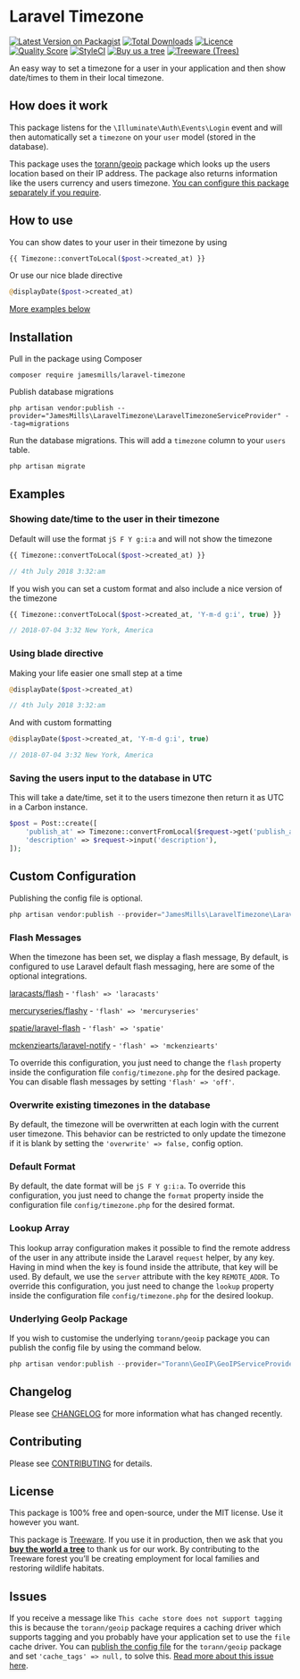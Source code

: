 # Laravel Timezone

[![Latest Version on Packagist](https://img.shields.io/packagist/v/jamesmills/laravel-timezone.svg?style=flat-square)](https://packagist.org/packages/jamesmills/laravel-timezone)
[![Total Downloads](https://img.shields.io/packagist/dt/jamesmills/laravel-timezone.svg?style=flat-square)](https://packagist.org/packages/jamesmills/laravel-timezone)
[![Licence](https://img.shields.io/packagist/l/jamesmills/laravel-timezone.svg?style=flat-square)](https://packagist.org/packages/jamesmills/laravel-timezone)
[![Quality Score](https://img.shields.io/scrutinizer/g/jamesmills/laravel-timezone.svg?style=flat-square)](https://scrutinizer-ci.com/g/jamesmills/laravel-timezone)
[![StyleCI](https://github.styleci.io/repos/142882574/shield?branch=master)](https://github.styleci.io/repos/142882574)
[![Buy us a tree](https://img.shields.io/badge/treeware-%F0%9F%8C%B3-lightgreen?style=flat-square)](https://plant.treeware.earth/jamesmills/laravel-timezone)
[![Treeware (Trees)](https://img.shields.io/treeware/trees/jamesmills/laravel-timezone?style=flat-square)](https://plant.treeware.earth/jamesmills/laravel-timezone)

An easy way to set a timezone for a user in your application and then show date/times to them in their local timezone.

## How does it work

This package listens for the `\Illuminate\Auth\Events\Login` event and will then automatically set a `timezone` on your `user` model (stored in the database).

This package uses the [torann/geoip](http://lyften.com/projects/laravel-geoip/doc/) package which looks up the users location based on their IP address. The package also returns information like the users currency and users timezone. [You can configure this package separately if you require](#custom-configuration).

 ## How to use

You can show dates to your user in their timezone by using

```php
{{ Timezone::convertToLocal($post->created_at) }}
```

Or use our nice blade directive

```php
@displayDate($post->created_at)
```

[More examples below](#examples)

## Installation

Pull in the package using Composer

```
composer require jamesmills/laravel-timezone
```

Publish database migrations
 
```
php artisan vendor:publish --provider="JamesMills\LaravelTimezone\LaravelTimezoneServiceProvider" --tag=migrations
```

Run the database migrations. This will add a `timezone` column to your `users` table.

```
php artisan migrate
```

## Examples

### Showing date/time to the user in their timezone

Default will use the format `jS F Y g:i:a` and will not show the timezone

```php
{{ Timezone::convertToLocal($post->created_at) }}

// 4th July 2018 3:32:am
```

If you wish you can set a custom format and also include a nice version of the timezone

```php
{{ Timezone::convertToLocal($post->created_at, 'Y-m-d g:i', true) }}

// 2018-07-04 3:32 New York, America
```

### Using blade directive

Making your life easier one small step at a time

```php
@displayDate($post->created_at)

// 4th July 2018 3:32:am
```

And with custom formatting

```php
@displayDate($post->created_at, 'Y-m-d g:i', true)

// 2018-07-04 3:32 New York, America
```

### Saving the users input to the database in UTC

This will take a date/time, set it to the users timezone then return it as UTC in a Carbon instance.

```php
$post = Post::create([
    'publish_at' => Timezone::convertFromLocal($request->get('publish_at')),
    'description' => $request->input('description'),
]);
```

## Custom Configuration

Publishing the config file is optional.

```php
php artisan vendor:publish --provider="JamesMills\LaravelTimezone\LaravelTimezoneServiceProvider" --tag=config
```

### Flash Messages

When the timezone has been set, we display a flash message, By default, is configured to use Laravel default flash messaging, here are some of the optional integrations.

[laracasts/flash](https://github.com/laracasts/flash) - `'flash' => 'laracasts'`

[mercuryseries/flashy](https://github.com/mercuryseries/flashy) - `'flash' => 'mercuryseries'`

[spatie/laravel-flash](https://github.com/spatie/laravel-flash) - `'flash' => 'spatie'`

[mckenziearts/laravel-notify](https://github.com/mckenziearts/laravel-notify) - `'flash' => 'mckenziearts'`

To override this configuration, you just need to change the `flash` property inside the configuration file `config/timezone.php` for the desired package. You can disable flash messages by setting `'flash' => 'off'`.

### Overwrite existing timezones in the database

By default, the timezone will be overwritten at each login with the current user timezone. This behavior can be restricted to only update the timezone if it is blank by setting the `'overwrite' => false,` config option.

### Default Format

By default, the date format will be `jS F Y g:i:a`. To override this configuration, you just need to change the `format` property inside the configuration file `config/timezone.php` for the desired format.

### Lookup Array

This lookup array configuration makes it possible to find the remote address of the user in any attribute inside the Laravel `request` helper, by any key. Having in mind when the key is found inside the attribute, that key will be used. By default, we use the `server` attribute with the key `REMOTE_ADDR`. To override this configuration, you just need to change the `lookup` property inside the configuration file `config/timezone.php` for the desired lookup.

### Underlying GeoIp Package

If you wish to customise the underlying `torann/geoip` package you can publish the config file by using the command below.

```php
php artisan vendor:publish --provider="Torann\GeoIP\GeoIPServiceProvider" --tag=config
```

## Changelog

Please see [CHANGELOG](CHANGELOG.md) for more information what has changed recently.

## Contributing

Please see [CONTRIBUTING](CONTRIBUTING.md) for details.

## License

This package is 100% free and open-source, under the MIT license. Use it however you want.

This package is [Treeware](https://treeware.earth). If you use it in production, then we ask that you [**buy the world a tree**](https://plant.treeware.earth/jamesmills/laravel-timezone) to thank us for our work. By contributing to the Treeware forest you’ll be creating employment for local families and restoring wildlife habitats.

## Issues

If you receive a message like `This cache store does not support tagging` this is because the `torann/geoip` package requires a caching driver which supports tagging and you probably have your application set to use the `file` cache driver. You can [publish the config file](#custom-configuration) for the `torann/geoip` package and set `'cache_tags' => null,` to solve this. [Read more about this issue here](https://github.com/jamesmills/laravel-timezone/issues/4#issuecomment-494648925).
